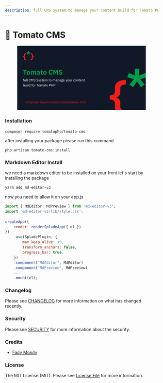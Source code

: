```yaml
---
description: full CMS System to manage your content build for Tomato PHP
---
```


# 📃 Tomato CMS

<figure><img src="../../.gitbook/assets/screenshot (2) (1).png" alt=""><figcaption></figcaption></figure>

### Installation

```
composer require tomatophp/tomato-cms
```

after installing your package please run this command

```
php artisan tomato-cms:install
```

### Markdown Editor Install

we need a markdown editor to be installed on your front let's start by installing the package

```bash
yarn add md-editor-v3
```

now you need to allow it on your app.js

```javascript
import { MdEditor, MdPreview } from 'md-editor-v3';
import 'md-editor-v3/lib/style.css';

createApp({
    render: renderSpladeApp({ el })
})
    .use(SpladePlugin, {
        max_keep_alive: 10,
        transform_anchors: false,
        progress_bar: true,
    })
    .component("MdEditor", MdEditor)
    .component("MdPreview", MdPreview)
    ...
    .mount(el);
```

### Changelog

Please see [CHANGELOG](https://github.com/tomatophp/tomato-cms/blob/master/CHANGELOG.md) for more information on what has changed recently.

### Security

Please see [SECURITY](https://github.com/tomatophp/tomato-cms/blob/master/SECURITY.md) for more information about the security.

### Credits

* [Fady Mondy](https://www.github.com/3x1io)

### License

The MIT License (MIT). Please see [License File](https://github.com/tomatophp/tomato-cms/blob/master/LICENSE.md) for more information.
